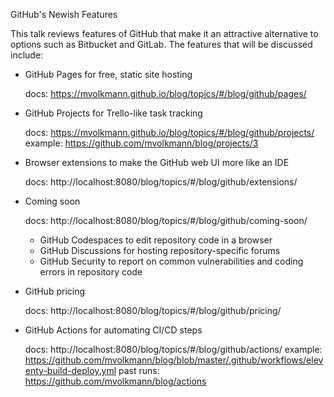 GitHub's Newish Features

This talk reviews features of GitHub that make it an attractive
alternative to options such as Bitbucket and GitLab.
The features that will be discussed include:

- GitHub Pages for free, static site hosting

  docs: https://mvolkmann.github.io/blog/topics/#/blog/github/pages/

- GitHub Projects for Trello-like task tracking

  docs: https://mvolkmann.github.io/blog/topics/#/blog/github/projects/
  example: https://github.com/mvolkmann/blog/projects/3

- Browser extensions to make the GitHub web UI more like an IDE

  docs: http://localhost:8080/blog/topics/#/blog/github/extensions/

- Coming soon

  docs: http://localhost:8080/blog/topics/#/blog/github/coming-soon/

  - GitHub Codespaces to edit repository code in a browser
  - GitHub Discussions for hosting repository-specific forums
  - GitHub Security to report on common vulnerabilities and coding errors in repository code

- GitHub pricing

  docs: http://localhost:8080/blog/topics/#/blog/github/pricing/

- GitHub Actions for automating CI/CD steps

  docs: http://localhost:8080/blog/topics/#/blog/github/actions/
  example: https://github.com/mvolkmann/blog/blob/master/.github/workflows/eleventy-build-deploy.yml
  past runs: https://github.com/mvolkmann/blog/actions
